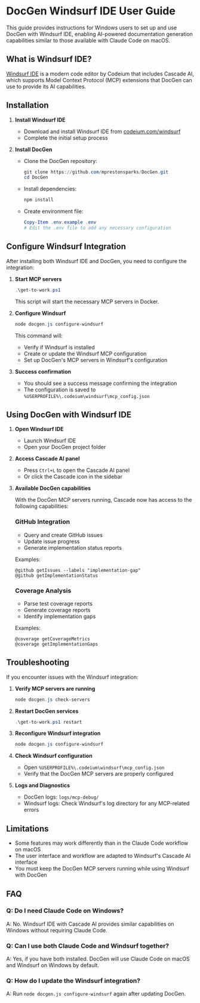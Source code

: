 # DocGen Windsurf IDE User Guide

This guide provides instructions for Windows users to set up and use DocGen with Windsurf IDE, enabling AI-powered documentation generation capabilities similar to those available with Claude Code on macOS.

## What is Windsurf IDE?

[Windsurf IDE](https://www.codeium.com/windsurf) is a modern code editor by Codeium that includes Cascade AI, which supports Model Context Protocol (MCP) extensions that DocGen can use to provide its AI capabilities.

## Installation

1. **Install Windsurf IDE**
   - Download and install Windsurf IDE from [codeium.com/windsurf](https://www.codeium.com/windsurf)
   - Complete the initial setup process

2. **Install DocGen**
   - Clone the DocGen repository: 
     ```powershell
     git clone https://github.com/mprestonsparks/DocGen.git
     cd DocGen
     ```
   - Install dependencies:
     ```powershell
     npm install
     ```
   - Create environment file:
     ```powershell
     Copy-Item .env.example .env
     # Edit the .env file to add any necessary configuration
     ```

## Configure Windsurf Integration

After installing both Windsurf IDE and DocGen, you need to configure the integration:

1. **Start MCP servers**
   ```powershell
   .\get-to-work.ps1
   ```
   This script will start the necessary MCP servers in Docker.

2. **Configure Windsurf**
   ```powershell
   node docgen.js configure-windsurf
   ```
   This command will:
   - Verify if Windsurf is installed
   - Create or update the Windsurf MCP configuration
   - Set up DocGen's MCP servers in Windsurf's configuration

3. **Success confirmation**
   - You should see a success message confirming the integration
   - The configuration is saved to `%USERPROFILE%\.codeium\windsurf\mcp_config.json`

## Using DocGen with Windsurf IDE

1. **Open Windsurf IDE**
   - Launch Windsurf IDE
   - Open your DocGen project folder

2. **Access Cascade AI panel**
   - Press `Ctrl+L` to open the Cascade AI panel
   - Or click the Cascade icon in the sidebar

3. **Available DocGen capabilities**
   
   With the DocGen MCP servers running, Cascade now has access to the following capabilities:

   ### GitHub Integration
   - Query and create GitHub issues
   - Update issue progress 
   - Generate implementation status reports
   
   Examples:
   ```
   @github getIssues --labels "implementation-gap"
   @github getImplementationStatus
   ```

   ### Coverage Analysis
   - Parse test coverage reports
   - Generate coverage reports
   - Identify implementation gaps

   Examples:
   ```
   @coverage getCoverageMetrics
   @coverage getImplementationGaps
   ```

## Troubleshooting

If you encounter issues with the Windsurf integration:

1. **Verify MCP servers are running**
   ```powershell
   node docgen.js check-servers
   ```

2. **Restart DocGen services**
   ```powershell
   .\get-to-work.ps1 restart
   ```

3. **Reconfigure Windsurf integration**
   ```powershell
   node docgen.js configure-windsurf
   ```

4. **Check Windsurf configuration**
   - Open `%USERPROFILE%\.codeium\windsurf\mcp_config.json`
   - Verify that the DocGen MCP servers are properly configured

5. **Logs and Diagnostics**
   - DocGen logs: `logs/mcp-debug/`
   - Windsurf logs: Check Windsurf's log directory for any MCP-related errors

## Limitations

- Some features may work differently than in the Claude Code workflow on macOS
- The user interface and workflow are adapted to Windsurf's Cascade AI interface
- You must keep the DocGen MCP servers running while using Windsurf with DocGen

## FAQ

### Q: Do I need Claude Code on Windows?
A: No. Windsurf IDE with Cascade AI provides similar capabilities on Windows without requiring Claude Code.

### Q: Can I use both Claude Code and Windsurf together?
A: Yes, if you have both installed. DocGen will use Claude Code on macOS and Windsurf on Windows by default.

### Q: How do I update the Windsurf integration?
A: Run `node docgen.js configure-windsurf` again after updating DocGen.